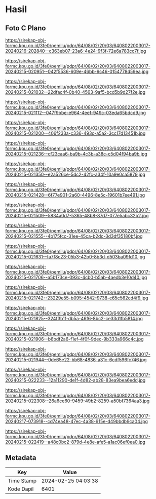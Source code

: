 # Hasil

## Foto C Plano

https://sirekap-obj-formc.kpu.go.id/3fe0/pemilu/pdpr/64/08/02/20/03/6408022003017-20240216-202840--c363eb07-23a6-4e24-9f3f-72e6a783cc7f.jpg

https://sirekap-obj-formc.kpu.go.id/3fe0/pemilu/pdpr/64/08/02/20/03/6408022003017-20240215-020951--042f5536-609e-46bb-9c46-0154778d59ea.jpg

https://sirekap-obj-formc.kpu.go.id/3fe0/pemilu/pdpr/64/08/02/20/03/6408022003017-20240215-021032--22dfac4f-0b40-4563-9af5-bcd5b9d27f2e.jpg

https://sirekap-obj-formc.kpu.go.id/3fe0/pemilu/pdpr/64/08/02/20/03/6408022003017-20240215-021112--047f9bbe-e964-4eef-949c-03eda65bdcd9.jpg

https://sirekap-obj-formc.kpu.go.id/3fe0/pemilu/pdpr/64/08/02/20/03/6408022003017-20240215-021200--406f233a-c336-493c-a5a2-3cc17d13451b.jpg

https://sirekap-obj-formc.kpu.go.id/3fe0/pemilu/pdpr/64/08/02/20/03/6408022003017-20240215-021236--cf23caa6-ba9b-4c3b-a38c-c5d04f94ba9b.jpg

https://sirekap-obj-formc.kpu.go.id/3fe0/pemilu/pdpr/64/08/02/20/03/6408022003017-20240215-021350--e2a526ce-5dc2-42fc-a34f-10a9e0ca5879.jpg

https://sirekap-obj-formc.kpu.go.id/3fe0/pemilu/pdpr/64/08/02/20/03/6408022003017-20240215-021428--6f77e901-2a60-4496-8e5c-19601b7ee491.jpg

https://sirekap-obj-formc.kpu.go.id/3fe0/pemilu/pdpr/64/08/02/20/03/6408022003017-20240215-021509--5834a0d7-5365-48b8-87d7-077e5abc32b2.jpg

https://sirekap-obj-formc.kpu.go.id/3fe0/pemilu/pdpr/64/08/02/20/03/6408022003017-20240215-021555--4b175fcc-31ee-45ca-b2dc-3d3df35180bf.jpg

https://sirekap-obj-formc.kpu.go.id/3fe0/pemilu/pdpr/64/08/02/20/03/6408022003017-20240215-021631--fa7f8c23-05b3-42b0-8b3d-d503ba09fd10.jpg

https://sirekap-obj-formc.kpu.go.id/3fe0/pemilu/pdpr/64/08/02/20/03/6408022003017-20240215-021706--a5b173ce-093c-4cb0-b5ab-4aedb3e10d40.jpg

https://sirekap-obj-formc.kpu.go.id/3fe0/pemilu/pdpr/64/08/02/20/03/6408022003017-20240215-021742--23229e55-b095-4542-9738-c65c562cd4f9.jpg

https://sirekap-obj-formc.kpu.go.id/3fe0/pemilu/pdpr/64/08/02/20/03/6408022003017-20240215-021825--324f3b1f-db5a-46f6-8bc2-ce33d1fb5814.jpg

https://sirekap-obj-formc.kpu.go.id/3fe0/pemilu/pdpr/64/08/02/20/03/6408022003017-20240215-021906--b6bdf2a6-f1ef-4f0f-9dec-9b333a966c4c.jpg

https://sirekap-obj-formc.kpu.go.id/3fe0/pemilu/pdpr/64/08/02/20/03/6408022003017-20240215-021944--0de65e22-bb68-4836-a31c-6cdf596fc746.jpg

https://sirekap-obj-formc.kpu.go.id/3fe0/pemilu/pdpr/64/08/02/20/03/6408022003017-20240215-022233--12a11290-de1f-4d82-ab28-83ea9bea6edd.jpg

https://sirekap-obj-formc.kpu.go.id/3fe0/pemilu/pdpr/64/08/02/20/03/6408022003017-20240215-022308--26a6ce60-9459-49b2-8259-a50bf7364aa3.jpg

https://sirekap-obj-formc.kpu.go.id/3fe0/pemilu/pdpr/64/08/02/20/03/6408022003017-20240217-073918--cd74ea48-47ec-4a38-915e-d49bbdb9ca04.jpg

https://sirekap-obj-formc.kpu.go.id/3fe0/pemilu/pdpr/64/08/02/20/03/6408022003017-20240215-022419--a48c0bc2-879d-4e8e-afe5-a1ac06ef0ea0.jpg


## Metadata

| Key        | Value               |
| ---------- | ------------------- |
| Time Stamp | 2024-02-25 04:03:38 |
| Kode Dapil | 6401                |



